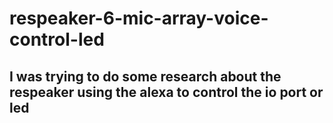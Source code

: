 # respeaker-6-mic-array-voice-control-led
## I was trying to do some research about the respeaker using the alexa to control the io port or led
